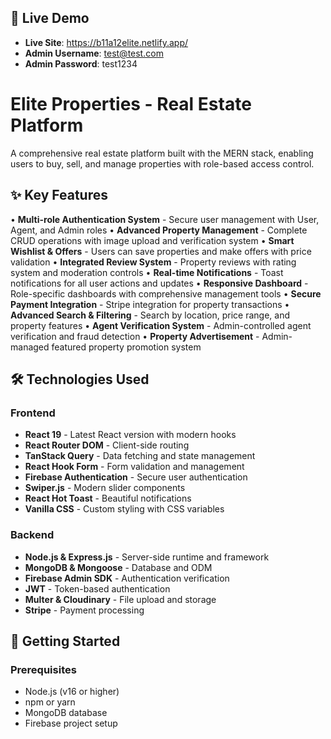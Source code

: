 ## 🚀 Live Demo

- **Live Site**: https://b11a12elite.netlify.app/
- **Admin Username**: test@test.com
- **Admin Password**: test1234


# Elite Properties - Real Estate Platform

A comprehensive real estate platform built with the MERN stack, enabling users to buy, sell, and manage properties with role-based access control.

## ✨ Key Features

• **Multi-role Authentication System** - Secure user management with User, Agent, and Admin roles
• **Advanced Property Management** - Complete CRUD operations with image upload and verification system
• **Smart Wishlist & Offers** - Users can save properties and make offers with price validation
• **Integrated Review System** - Property reviews with rating system and moderation controls
• **Real-time Notifications** - Toast notifications for all user actions and updates
• **Responsive Dashboard** - Role-specific dashboards with comprehensive management tools
• **Secure Payment Integration** - Stripe integration for property transactions
• **Advanced Search & Filtering** - Search by location, price range, and property features
• **Agent Verification System** - Admin-controlled agent verification and fraud detection
• **Property Advertisement** - Admin-managed featured property promotion system

## 🛠️ Technologies Used

### Frontend
- **React 19** - Latest React version with modern hooks
- **React Router DOM** - Client-side routing
- **TanStack Query** - Data fetching and state management
- **React Hook Form** - Form validation and management
- **Firebase Authentication** - Secure user authentication
- **Swiper.js** - Modern slider components
- **React Hot Toast** - Beautiful notifications
- **Vanilla CSS** - Custom styling with CSS variables

### Backend
- **Node.js & Express.js** - Server-side runtime and framework
- **MongoDB & Mongoose** - Database and ODM
- **Firebase Admin SDK** - Authentication verification
- **JWT** - Token-based authentication
- **Multer & Cloudinary** - File upload and storage
- **Stripe** - Payment processing

## 🚀 Getting Started

### Prerequisites
- Node.js (v16 or higher)
- npm or yarn
- MongoDB database
- Firebase project setup